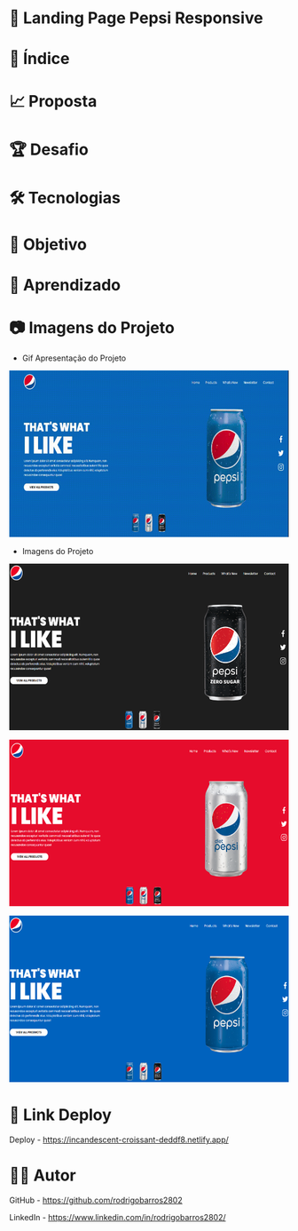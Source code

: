 # :triangular_ruler: Landing Page Pepsi Responsive

# :memo: Índice

# :chart_with_upwards_trend: Proposta

# :trophy: Desafio

# :hammer_and_wrench: Tecnologias

# :dart: Objetivo

# :open_book: Aprendizado

# :camera: Imagens do Projeto
* Gif Apresentação do Projeto
<p align="left">
<img width="600" height="300" src="assets/img/gif-apresentacao-pepsi.gif">
</p>

* Imagens do Projeto
<p align="left">
<img width="600" height="300" src="assets/img/print3.png">
</p>

<p align="left">
<img width="600" height="300" src="assets/img/print2.png">
</p>

<p align="left">
<img width="600" height="300" src="assets/img/print1.png">
</p>

# :link: Link Deploy
Deploy - https://incandescent-croissant-deddf8.netlify.app/

# :technologist: Autor
GitHub - https://github.com/rodrigobarros2802

LinkedIn - https://www.linkedin.com/in/rodrigobarros2802/
